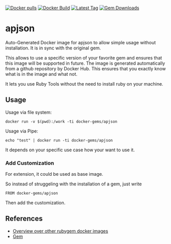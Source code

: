 [![Docker pulls](https://img.shields.io/docker/pulls/rubygem/apjson.svg)](https://hub.docker.com/r/rubygem/apjson/)
[![Docker Build](https://img.shields.io/docker/automated/rubygem/apjson.svg)](https://hub.docker.com/r/rubygem/apjson/)
[![Latest Tag](https://img.shields.io/github/tag/docker-rubygem/apjson.svg)](https://hub.docker.com/r/rubygem/apjson/)
[![Gem Downloads](https://img.shields.io/gem/dt/apjson.svg)](https://rubygems.org/gems/apjson/)
# apjson

Auto-Generated Docker image for apjson to allow simple usage without installation.
It is in sync with the original gem.

This allows to use a specific version of your favorite gem and ensures that this image will be supported in future.
The image is generated automatically from a github repository by Docker Hub.
This ensures that you exactly know what is in the image and what not.

It lets you use Ruby Tools without the need to install ruby on your machine.

## Usage

Usage via file system:

`docker run -v $(pwd):/work -ti docker-gems/apjson`

Usage via Pipe:

`echo "test" | docker run -ti docker-gems/apjson`

It depends on your specific use case how your want to use it.

### Add Customization

For extension, it could be used as base image.

So instead of struggeling with the installation of a gem, just write

`FROM docker-gems/apjson`

Then add the customization.

## References

 - [Overview over other rubygem docker images](https://github.com/thinkbot/docker-rubygem)
 - [Gem](https://rubygems.org/gems/apjson/)
